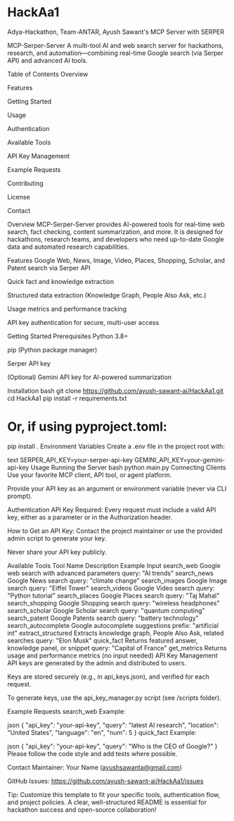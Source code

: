 # HackAa1
Adya-Hackathon, Team-ANTAR, Ayush Sawant's MCP Server with SERPER 

MCP-Serper-Server
A multi-tool AI and web search server for hackathons, research, and automation—combining real-time Google search (via Serper API) and advanced AI tools.

Table of Contents
Overview

Features

Getting Started

Usage

Authentication

Available Tools

API Key Management

Example Requests

Contributing

License

Contact

Overview
MCP-Serper-Server provides AI-powered tools for real-time web search, fact checking, content summarization, and more. It is designed for hackathons, research teams, and developers who need up-to-date Google data and automated research capabilities.

Features
Google Web, News, Image, Video, Places, Shopping, Scholar, and Patent search via Serper API

Quick fact and knowledge extraction

Structured data extraction (Knowledge Graph, People Also Ask, etc.)

Usage metrics and performance tracking

API key authentication for secure, multi-user access

Getting Started
Prerequisites
Python 3.8+

pip (Python package manager)

Serper API key

(Optional) Gemini API key for AI-powered summarization

Installation
bash
git clone https://github.com/ayush-sawant-ai/HackAa1.git
cd HackAa1
pip install -r requirements.txt
# Or, if using pyproject.toml:
pip install .
Environment Variables
Create a .env file in the project root with:

text
SERPER_API_KEY=your-serper-api-key
GEMINI_API_KEY=your-gemini-api-key
Usage
Running the Server
bash
python main.py
Connecting Clients
Use your favorite MCP client, API tool, or agent platform.

Provide your API key as an argument or environment variable (never via CLI prompt).

Authentication
API Key Required:
Every request must include a valid API key, either as a parameter or in the Authorization header.

How to Get an API Key:
Contact the project maintainer or use the provided admin script to generate your key.

Never share your API key publicly.

Available Tools
Tool Name	Description	Example Input
search_web	Google web search with advanced parameters	query: "AI trends"
search_news	Google News search	query: "climate change"
search_images	Google Image search	query: "Eiffel Tower"
search_videos	Google Video search	query: "Python tutorial"
search_places	Google Places search	query: "Taj Mahal"
search_shopping	Google Shopping search	query: "wireless headphones"
search_scholar	Google Scholar search	query: "quantum computing"
search_patent	Google Patents search	query: "battery technology"
search_autocomplete	Google autocomplete suggestions	prefix: "artificial int"
extract_structured	Extracts knowledge graph, People Also Ask, related searches	query: "Elon Musk"
quick_fact	Returns featured answer, knowledge panel, or snippet	query: "Capital of France"
get_metrics	Returns usage and performance metrics	(no input needed)
API Key Management
API keys are generated by the admin and distributed to users.

Keys are stored securely (e.g., in api_keys.json), and verified for each request.

To generate keys, use the api_key_manager.py script (see /scripts folder).

Example Requests
search_web Example:

json
{
  "api_key": "your-api-key",
  "query": "latest AI research",
  "location": "United States",
  "language": "en",
  "num": 5
}
quick_fact Example:

json
{
  "api_key": "your-api-key",
  "query": "Who is the CEO of Google?"
}
Please follow the code style and add tests where possible.

Contact
Maintainer: Your Name (ayushsawanta@gmail.com)

GitHub Issues: https://github.com/ayush-sawant-ai/HackAa1/issues

Tip:
Customize this template to fit your specific tools, authentication flow, and project policies. A clear, well-structured README is essential for hackathon success and open-source collaboration!

